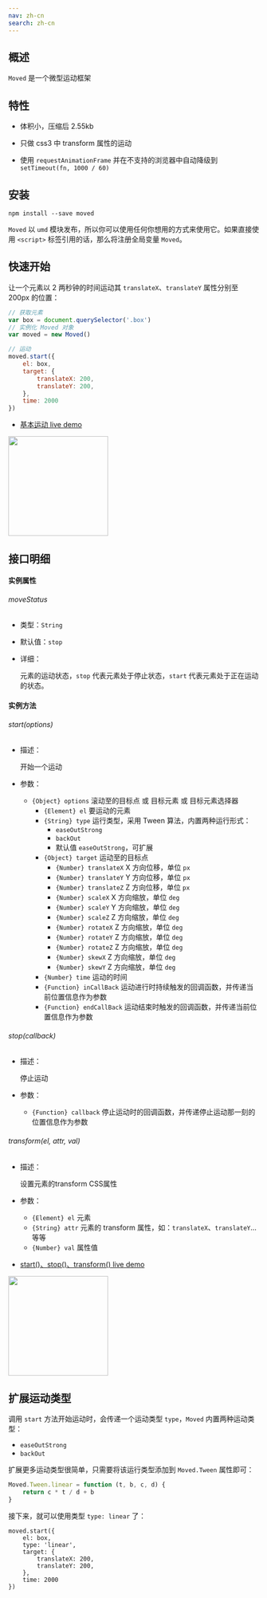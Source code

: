 ```yaml
---
nav: zh-cn
search: zh-cn
---
```


## 概述

`Moved` 是一个微型运动框架

## 特性

* 体积小，压缩后 2.55kb

* 只做 css3 中 transform 属性的运动

* 使用 `requestAnimationFrame` 并在不支持的浏览器中自动降级到 `setTimeout(fn, 1000 / 60)`

## 安装

```
npm install --save moved
```

`Moved` 以 `umd` 模块发布，所以你可以使用任何你想用的方式来使用它。如果直接使用 `<script>` 标签引用的话，那么将注册全局变量 `Moved`。

## 快速开始

让一个元素以 2 两秒钟的时间运动其 `translateX`、`translateY` 属性分别至 200px 的位置：

```js
// 获取元素
var box = document.querySelector('.box')
// 实例化 Moved 对象
var moved = new Moved()

// 运动
moved.start({
    el: box,
    target: {
        translateX: 200,
        translateY: 200,
    },
    time: 2000
})
```

* <a href="https://fmover.hcysun.me/example/demo/mover-easy-demo.html" target="_blank">基本运动 live demo</a>

<img src="../asset/qrcode/mover-easy-demo.png" width="200"/>

## 接口明细

#### 实例属性

###### moveStatus

* 类型：`String`

* 默认值：`stop`

* 详细：

    元素的运动状态，`stop` 代表元素处于停止状态，`start` 代表元素处于正在运动的状态。

#### 实例方法

###### start(options)

* 描述：

    开始一个运动

* 参数：

    * `{Object} options` 滚动至的目标点 或 目标元素 或 目标元素选择器
        * `{Element} el` 要运动的元素
        * `{String} type` 运行类型，采用 Tween 算法，内置两种运行形式：
            * `easeOutStrong`
            * `backOut`
            * 默认值 `easeOutStrong`，可扩展
        * `{Object} target` 运动至的目标点
            * `{Number} translateX` X 方向位移，单位 `px`
            * `{Number} translateY` Y 方向位移，单位 `px`
            * `{Number} translateZ` Z 方向位移，单位 `px`
            * `{Number} scaleX` X 方向缩放，单位 `deg`
            * `{Number} scaleY` Y 方向缩放，单位 `deg`
            * `{Number} scaleZ` Z 方向缩放，单位 `deg`
            * `{Number} rotateX` Z 方向缩放，单位 `deg`
            * `{Number} rotateY` Z 方向缩放，单位 `deg`
            * `{Number} rotateZ` Z 方向缩放，单位 `deg`
            * `{Number} skewX` Z 方向缩放，单位 `deg`
            * `{Number} skewY` Z 方向缩放，单位 `deg`
        * `{Number} time` 运动的时间
        * `{Function} inCallBack` 运动进行时持续触发的回调函数，并传递当前位置信息作为参数
        * `{Function} endCallBack` 运动结束时触发的回调函数，并传递当前位置信息作为参数

###### stop(callback)

* 描述：

    停止运动

* 参数：

    * `{Function} callback` 停止运动时的回调函数，并传递停止运动那一刻的位置信息作为参数

###### transform(el, attr, val)

* 描述：

    设置元素的transform CSS属性

* 参数：

    * `{Element} el` 元素
    * `{String} attr` 元素的 transform 属性，如：`translateX`、`translateY`... 等等
    * `{Number} val` 属性值

* <a href="https://fmover.hcysun.me/example/demo/mover-demo.html" target="_blank">start()、stop()、transform() live demo</a>

<img src="../asset/qrcode/mover-demo.png" width="200"/>

## 扩展运动类型

调用 `start` 方法开始运动时，会传递一个运动类型 `type`，`Moved` 内置两种运动类型：

* `easeOutStrong`
* `backOut`

扩展更多运动类型很简单，只需要将该运行类型添加到 `Moved.Tween` 属性即可：

```js
Moved.Tween.linear = function (t, b, c, d) {
    return c * t / d + b
}
```

接下来，就可以使用类型 `type: linear` 了：

```
moved.start({
    el: box,
    type: 'linear',
    target: {
        translateX: 200,
        translateY: 200,
    },
    time: 2000
})
```
